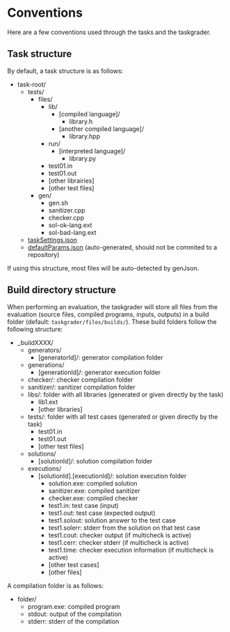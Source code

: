 # Conventions

Here are a few conventions used through the tasks and the taskgrader.

## Task structure

By default, a task structure is as follows:

* task-root/
    * tests/
        * files/
            * lib/
                * [compiled language]/
                    * library.h
                * [another compiled language]/
                    * library.hpp
            * run/
                * [interpreted language]/
                    * library.py
            * test01.in
            * test01.out
            * [other librairies]
            * [other test files]
        * gen/
            * gen.sh
            * sanitizer.cpp
            * checker.cpp
            * sol-ok-lang.ext
            * sol-bad-lang.ext
    * [taskSettings.json](tasksettings.md)
    * [defaultParams.json](defaultparams.md) (auto-generated, should not be commited to a repository)

If using this structure, most files will be auto-detected by genJson.

## Build directory structure

When performing an evaluation, the taskgrader will store all files from the evaluation (source files, compiled programs, inputs, outputs) in a build folder (default: `taskgrader/files/builds/`). These build folders follow the following structure:

* \_buildXXXX/
    * generators/
        * [generatorId]/: generator compilation folder
    * generations/
        * [generationId]/: generator execution folder
    * checker/: checker compilation folder
    * sanitizer/: sanitizer compilation folder
    * libs/: folder with all libraries (generated or given directly by the task)
        * lib1.ext
        * [other libraries]
    * tests/: folder with all test cases (generated or given directly by the task)
        * test01.in
        * test01.out
        * [other test files]
    * solutions/
        * [solutionId]/: solution compilation folder
    * executions/
        * [solutionId].[executionId]/: solution execution folder
            * solution.exe: compiled solution
            * sanitizer.exe: compiled sanitizer
            * checker.exe: compiled checker
            * test1.in: test case (input)
            * test1.out: test case (expected output)
            * test1.solout: solution answer to the test case
            * test1.solerr: stderr from the solution on that test case
            * test1.cout: checker output (if multicheck is active)
            * test1.cerr: checker stderr (if multicheck is active)
            * test1.time: checker execution information (if multicheck is active)
            * [other test cases]
            * [other files]

A compilation folder is as follows:

* folder/
    * program.exe: compiled program
    * stdout: output of the compilation
    * stderr: stderr of the compilation
